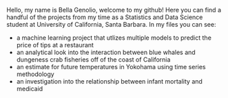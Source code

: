 Hello, my name is Bella Genolio, welcome to my github!
Here you can find a handful of the projects from my time as a Statistics and Data Science student
at University of California, Santa Barbara.
In my files you can see:
- a machine learning project that utlizes multiple models to predict the price of tips at a restaurant
- an analytical look into the interaction between blue whales and dungeness crab fisheries off of the coast of California
- an estimate for future temperatures in Yokohama using time series methodology
- an investigation into the relationship between infant mortality and medicaid
